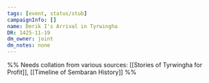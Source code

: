 ```yaml
---
tags: [event, status/stub]
campaignInfo: []
name: Derik I's Arrival in Tyrwingha
DR: 1425-11-19
dm_owner: joint
dm_notes: none
---
```


%% Needs collation from various sources: [[Stories of Tyrwingha for Profit]], [[Timeline of Sembaran History]] %%